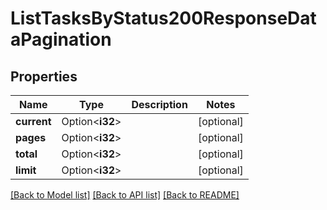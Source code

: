 # ListTasksByStatus200ResponseDataPagination

## Properties

Name | Type | Description | Notes
------------ | ------------- | ------------- | -------------
**current** | Option<**i32**> |  | [optional]
**pages** | Option<**i32**> |  | [optional]
**total** | Option<**i32**> |  | [optional]
**limit** | Option<**i32**> |  | [optional]

[[Back to Model list]](../README.md#documentation-for-models) [[Back to API list]](../README.md#documentation-for-api-endpoints) [[Back to README]](../README.md)


